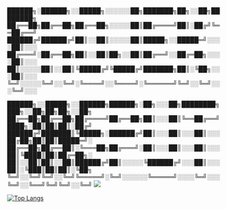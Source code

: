 
██████╗░██████╗░░█████╗░░░░░░██╗███████╗██╗░░██╗████████╗
██╔══██╗██╔══██╗██╔══██╗░░░░░██║██╔════╝██║░██╔╝╚══██╔══╝
██████╔╝██████╔╝██║░░██║░░░░░██║█████╗░░█████═╝░░░░██║░░░
██╔═══╝░██╔══██╗██║░░██║██╗░░██║██╔══╝░░██╔═██╗░░░░██║░░░
██║░░░░░██║░░██║╚█████╔╝╚█████╔╝███████╗██║░╚██╗░░░██║░░░
╚═╝░░░░░╚═╝░░╚═╝░╚════╝░░╚════╝░╚══════╝╚═╝░░╚═╝░░░╚═╝░░░

██████╗░░█████╗░░██████╗██████╗░██╗░░░██╗████████╗███╗░░██╗██╗██╗░░██╗
██╔══██╗██╔══██╗██╔════╝██╔══██╗██║░░░██║╚══██╔══╝████╗░██║██║██║░██╔╝
██████╔╝███████║╚█████╗░██████╔╝██║░░░██║░░░██║░░░██╔██╗██║██║█████═╝░
██╔══██╗██╔══██║░╚═══██╗██╔═══╝░██║░░░██║░░░██║░░░██║╚████║██║██╔═██╗░
██║░░██║██║░░██║██████╔╝██║░░░░░╚██████╔╝░░░██║░░░██║░╚███║██║██║░╚██╗
╚═╝░░╚═╝╚═╝░░╚═╝╚═════╝░╚═╝░░░░░░╚═════╝░░░░╚═╝░░░╚═╝░░╚══╝╚═╝╚═╝░░╚═╝
<picture>
  <source
    srcset="https://github-readme-stats.vercel.app/api?username=prometheus1987&show_icons=true&theme=dark"
    media="(prefers-color-scheme: dark)"
  />
  <source
    srcset="https://github-readme-stats.vercel.app/api?username=prometheus1987&show_icons=true&theme=synthwave"
    media="(prefers-color-scheme: synthwave), (prefers-color-scheme: no-preference)"
  />
  <img src="https://github-readme-stats.vercel.app/api?username=prometheus1987&show_icons=true" />
</picture>

[![Top Langs](https://github-readme-stats.vercel.app/api/top-langs/?username=prometheus1987&theme=synthwave)](https://github.com/prometheus1987/github-readme-stats)
